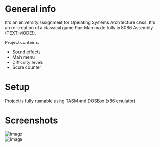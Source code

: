 <h1>General info</h1>
<p></p>It's an university assignment for Operating Systems Architecture class. It's an re-creation of a classical game Pac-Man made fully in 8086 Assembly (TEXT-MODE!).</p>

<p>Project contains:
<ul>
  <li>Sound effects</li>
  <li>Main menu</li>
  <li>Difficulty levels</li>
  <li>Score counter</li>
</ul>
</p>

<h1>Setup</h1>
<p>Project is fully runnable using TASM and DOSBox (x86 emulator).</p>

<h1>Screenshots</h1>

![image](https://github.com/VoxeveR/pacman-x8086-assembly/assets/116713024/388a3d29-19b4-4c39-b8f8-48cc0c7a6739)
<br>
![image](https://github.com/VoxeveR/pacman-x8086-assembly/assets/116713024/e05c5d72-3761-40d8-b248-e1be16c23750)



